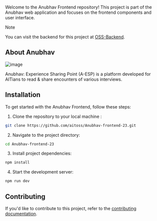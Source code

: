 Welcome to the Anubhav Frontend repository! This project is part of the Anubhav web application and focuses on the frontend components and user interface.

> [!NOTE]  
> You can visit the backend for this project at [OSS-Backend](https://github.com/aitoss/oss-backend).

## About Anubhav

![image](https://github.com/aitoss/Anubhav-frontend-23/assets/91362856/884ea575-8477-41c3-aa95-6a88504259a3)

Anubhav: Experience Sharing Point (A-ESP) is a platform developed for AITians to read & share encounters of various interviews.

## Installation

To get started with the Anubhav Frontend, follow these steps:

1. Clone the repository to your local machine :

```bash
git clone https://github.com/aitoss/Anubhav-frontend-23.git
```

2. Navigate to the project directory:

```bash
cd Anubhav-frontend-23
```

3. Install project dependencies:

```bash
npm install
```

4. Start the development server:

```bash
npm run dev
```

## Contributing

If you'd like to contribute to this project, refer to the [contributing documentation](./CONTRIBUTING.md).
